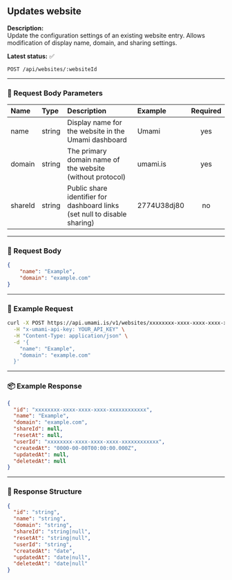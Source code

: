 ## Updates website
<!-- testable: true -->
<!-- expectedStatus: 200 -->
**Description:**  
Update the configuration settings of an existing website entry.
Allows modification of display name, domain, and sharing settings.

**Latest status:** <!--status-->✅<!--status-end-->

```
POST /api/websites/:websiteId
```

---

### 📩 Request Body Parameters
| Name               | Type              | Description                                                 | Example             | Required |
| :----------------- | :---------------- | :---------------------------------------------------------- | :------------------ | :------: |
| name               | string            | Display name for the website in the Umami dashboard        | Umami             | yes      |
| domain             | string            | The primary domain name of the website (without protocol)  | umami.is         | yes      |
| shareId            | string            | Public share identifier for dashboard links (set null to disable sharing) | 2774U38dj80            | no       |

---

### 📨 Request Body
```json
{
    "name": "Example",
    "domain": "example.com"
}
```

---

### 🔁 Example Request
```bash
curl -X POST https://api.umami.is/v1/websites/xxxxxxxx-xxxx-xxxx-xxxx-xxxxxxxxxxxx \
  -H "x-umami-api-key: YOUR_API_KEY" \
  -H "Content-Type: application/json" \
  -d '{
    "name": "Example",
    "domain": "example.com"
  }'
```

---

### 📦 Example Response
```json
{
  "id": "xxxxxxxx-xxxx-xxxx-xxxx-xxxxxxxxxxxx",
  "name": "Example",
  "domain": "example.com",
  "shareId": null,
  "resetAt": null,
  "userId": "xxxxxxxx-xxxx-xxxx-xxxx-xxxxxxxxxxxx",
  "createdAt": "0000-00-00T00:00:00.000Z",
  "updatedAt": null,
  "deletedAt": null
}
```

---

### 📘 Response Structure
```json
{
  "id": "string",
  "name": "string",
  "domain": "string",
  "shareId": "string|null",
  "resetAt": "string|null",
  "userId": "string",
  "createdAt": "date",
  "updatedAt": "date|null",
  "deletedAt": "date|null"
}
```

